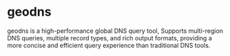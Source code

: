 # geodns
geodns is a high-performance global DNS query tool, Supports multi-region DNS queries, multiple record types, and rich output formats, providing a more concise and efficient query experience than traditional DNS tools.
